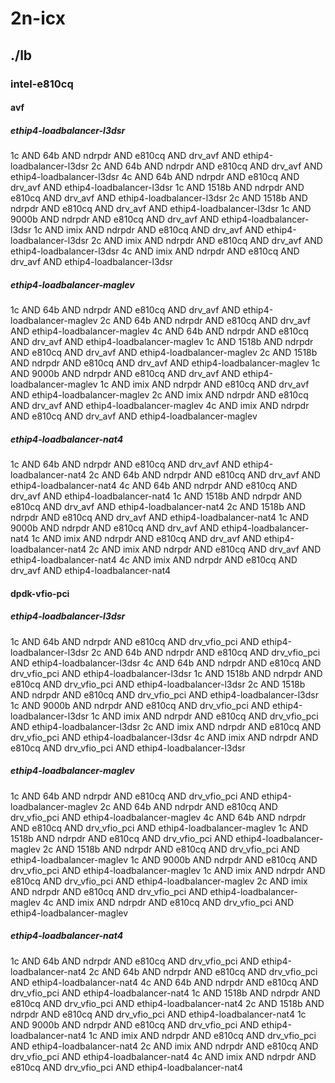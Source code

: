 # 2n-icx
## ./lb
### intel-e810cq
#### avf
##### ethip4-loadbalancer-l3dsr
1c AND 64b AND ndrpdr AND e810cq AND drv_avf AND ethip4-loadbalancer-l3dsr
2c AND 64b AND ndrpdr AND e810cq AND drv_avf AND ethip4-loadbalancer-l3dsr
4c AND 64b AND ndrpdr AND e810cq AND drv_avf AND ethip4-loadbalancer-l3dsr
1c AND 1518b AND ndrpdr AND e810cq AND drv_avf AND ethip4-loadbalancer-l3dsr
2c AND 1518b AND ndrpdr AND e810cq AND drv_avf AND ethip4-loadbalancer-l3dsr
1c AND 9000b AND ndrpdr AND e810cq AND drv_avf AND ethip4-loadbalancer-l3dsr
1c AND imix AND ndrpdr AND e810cq AND drv_avf AND ethip4-loadbalancer-l3dsr
2c AND imix AND ndrpdr AND e810cq AND drv_avf AND ethip4-loadbalancer-l3dsr
4c AND imix AND ndrpdr AND e810cq AND drv_avf AND ethip4-loadbalancer-l3dsr
##### ethip4-loadbalancer-maglev
1c AND 64b AND ndrpdr AND e810cq AND drv_avf AND ethip4-loadbalancer-maglev
2c AND 64b AND ndrpdr AND e810cq AND drv_avf AND ethip4-loadbalancer-maglev
4c AND 64b AND ndrpdr AND e810cq AND drv_avf AND ethip4-loadbalancer-maglev
1c AND 1518b AND ndrpdr AND e810cq AND drv_avf AND ethip4-loadbalancer-maglev
2c AND 1518b AND ndrpdr AND e810cq AND drv_avf AND ethip4-loadbalancer-maglev
1c AND 9000b AND ndrpdr AND e810cq AND drv_avf AND ethip4-loadbalancer-maglev
1c AND imix AND ndrpdr AND e810cq AND drv_avf AND ethip4-loadbalancer-maglev
2c AND imix AND ndrpdr AND e810cq AND drv_avf AND ethip4-loadbalancer-maglev
4c AND imix AND ndrpdr AND e810cq AND drv_avf AND ethip4-loadbalancer-maglev
##### ethip4-loadbalancer-nat4
1c AND 64b AND ndrpdr AND e810cq AND drv_avf AND ethip4-loadbalancer-nat4
2c AND 64b AND ndrpdr AND e810cq AND drv_avf AND ethip4-loadbalancer-nat4
4c AND 64b AND ndrpdr AND e810cq AND drv_avf AND ethip4-loadbalancer-nat4
1c AND 1518b AND ndrpdr AND e810cq AND drv_avf AND ethip4-loadbalancer-nat4
2c AND 1518b AND ndrpdr AND e810cq AND drv_avf AND ethip4-loadbalancer-nat4
1c AND 9000b AND ndrpdr AND e810cq AND drv_avf AND ethip4-loadbalancer-nat4
1c AND imix AND ndrpdr AND e810cq AND drv_avf AND ethip4-loadbalancer-nat4
2c AND imix AND ndrpdr AND e810cq AND drv_avf AND ethip4-loadbalancer-nat4
4c AND imix AND ndrpdr AND e810cq AND drv_avf AND ethip4-loadbalancer-nat4
#### dpdk-vfio-pci
##### ethip4-loadbalancer-l3dsr
1c AND 64b AND ndrpdr AND e810cq AND drv_vfio_pci AND ethip4-loadbalancer-l3dsr
2c AND 64b AND ndrpdr AND e810cq AND drv_vfio_pci AND ethip4-loadbalancer-l3dsr
4c AND 64b AND ndrpdr AND e810cq AND drv_vfio_pci AND ethip4-loadbalancer-l3dsr
1c AND 1518b AND ndrpdr AND e810cq AND drv_vfio_pci AND ethip4-loadbalancer-l3dsr
2c AND 1518b AND ndrpdr AND e810cq AND drv_vfio_pci AND ethip4-loadbalancer-l3dsr
1c AND 9000b AND ndrpdr AND e810cq AND drv_vfio_pci AND ethip4-loadbalancer-l3dsr
1c AND imix AND ndrpdr AND e810cq AND drv_vfio_pci AND ethip4-loadbalancer-l3dsr
2c AND imix AND ndrpdr AND e810cq AND drv_vfio_pci AND ethip4-loadbalancer-l3dsr
4c AND imix AND ndrpdr AND e810cq AND drv_vfio_pci AND ethip4-loadbalancer-l3dsr
##### ethip4-loadbalancer-maglev
1c AND 64b AND ndrpdr AND e810cq AND drv_vfio_pci AND ethip4-loadbalancer-maglev
2c AND 64b AND ndrpdr AND e810cq AND drv_vfio_pci AND ethip4-loadbalancer-maglev
4c AND 64b AND ndrpdr AND e810cq AND drv_vfio_pci AND ethip4-loadbalancer-maglev
1c AND 1518b AND ndrpdr AND e810cq AND drv_vfio_pci AND ethip4-loadbalancer-maglev
2c AND 1518b AND ndrpdr AND e810cq AND drv_vfio_pci AND ethip4-loadbalancer-maglev
1c AND 9000b AND ndrpdr AND e810cq AND drv_vfio_pci AND ethip4-loadbalancer-maglev
1c AND imix AND ndrpdr AND e810cq AND drv_vfio_pci AND ethip4-loadbalancer-maglev
2c AND imix AND ndrpdr AND e810cq AND drv_vfio_pci AND ethip4-loadbalancer-maglev
4c AND imix AND ndrpdr AND e810cq AND drv_vfio_pci AND ethip4-loadbalancer-maglev
##### ethip4-loadbalancer-nat4
1c AND 64b AND ndrpdr AND e810cq AND drv_vfio_pci AND ethip4-loadbalancer-nat4
2c AND 64b AND ndrpdr AND e810cq AND drv_vfio_pci AND ethip4-loadbalancer-nat4
4c AND 64b AND ndrpdr AND e810cq AND drv_vfio_pci AND ethip4-loadbalancer-nat4
1c AND 1518b AND ndrpdr AND e810cq AND drv_vfio_pci AND ethip4-loadbalancer-nat4
2c AND 1518b AND ndrpdr AND e810cq AND drv_vfio_pci AND ethip4-loadbalancer-nat4
1c AND 9000b AND ndrpdr AND e810cq AND drv_vfio_pci AND ethip4-loadbalancer-nat4
1c AND imix AND ndrpdr AND e810cq AND drv_vfio_pci AND ethip4-loadbalancer-nat4
2c AND imix AND ndrpdr AND e810cq AND drv_vfio_pci AND ethip4-loadbalancer-nat4
4c AND imix AND ndrpdr AND e810cq AND drv_vfio_pci AND ethip4-loadbalancer-nat4